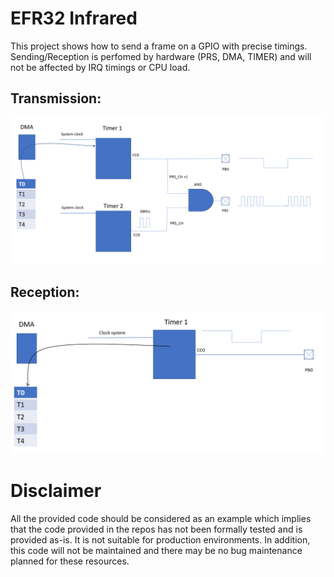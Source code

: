 # EFR32 Infrared

This project shows how to send a frame on a GPIO with precise timings. Sending/Reception is perfomed by hardware (PRS, DMA, TIMER) and will not be affected by IRQ timings or CPU load.

## Transmission: 

![Alt text](ir_send.PNG?raw=true "Optional Title")

## Reception:

![Alt text](ir_receive.PNG?raw=true "Optional Title")

# Disclaimer
All the provided code should be considered as an example which implies that the code provided in the repos has not been formally tested and is provided as-is. It is not suitable for production environments. In addition, this code will not be maintained and there may be no bug maintenance planned for these resources. 
